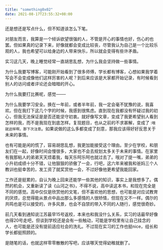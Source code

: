 ```yaml
---
title: "something0x02"
date: 2021-08-17T23:55:32+08:00
---
```


还是想还是写点什么，但不知道该怎么下笔。

对朋友而言，我算是一个倾诉欲望很强的人，不管是开心的事情也好，伤心的也罢。但如果真的记录下来，好像就都会变成比较丧，尽管我认为自己是一个比较乐观的人，我也希望可以给身边的人带来快乐，所以就会变得有些许矛盾。

实习这几天，晚上睡觉经常一直胡思乱想，为什么我会坚持做一些事情。

为什么我要写博客，可能刚开始看到了很多师傅，学长都有博客，心想如果我学着写会不会变成像他们这样厉害的人呢？到后来应该是大家都开始记录，有时候看到别人的访问或者评论还会暗暗的开心。

为什么我要打比赛呢，感觉~~-----~~

为什么我要学习安全。换在一年前，或者半年前，我一定会毫不犹豫的说，我喜欢。但在我打下这几个字的时候，我感到很焦虑。直到现在我都没有怀疑过我的初心，但我无法保证是是否还能坚守初衷。就好像写文章，变成了我更希望别人看到怎样的我，而不是我现在到底怎样。复现题目，也从之前的不求甚解，变成了 :`哦就这样啊，那下次注意`。如果说做的这么多都变成了刻意，那我应该得好好反思关于未来的事情。

也有可能是闲的慌了，容易胡思乱想，我更加能接受这个理由。至少在学校，和朋友们在一起，好像时间会慢很多，大家也不会去规划太多关于未来的事情。在家里有我那粘人的弟弟天天烦着我，每天乐呵乐呵也就过去了。哦对了提一嘴，弟弟的小升初成绩十分不错，让他狠狠的骄傲了一会，行吧，这六年来被我和爸妈三个人教训也挺幸苦的，发工资了就奖赏他一会，不过好像他更希望我能回家。

工作还是挺累的，自认为晚上回来还能学一些其他的知识，事实上是我想多了。偶然的机会，又重新读了读《山河之书》，不得不说，高中读这本书，和现在完全是不同的感觉。高中仅仅是欣赏他的文笔，但不喜欢他的思想，也可能是对应试教育的厌烦，总觉得能从景点中品出那么多感情的人很矫情，但现在又不一样。偶尔的共鸣也是可以接受的，许多风景，也会不自禁的带入不同的人随行，感觉很奇妙。

前几天看到通知说江苏最早15号返校，本来也和我没什么关系，实习的话最早好像也得20号走吧，但谈到学校还是会有一些触动，可能是学校里有让自己挂念的人，也可能是还没有提前适应社会的洗礼。不过现在实习的工作也挺nice，组长和学长都挺照顾的。

是随笔的话，也就这样零零散散的写吧，应该哪天觉得幼稚就删了。





